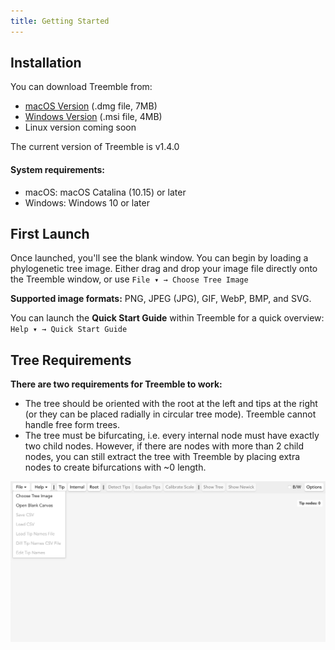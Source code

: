 ```yaml
---
title: Getting Started
---
```


## Installation

You can download Treemble from:

- [macOS Version](/Treemble_1.4.0_aarch64.dmg) (.dmg file, 7MB)
- [Windows Version](/Treemble_1.4.0_x64_en-US.msi) (.msi file, 4MB)
- Linux version coming soon

The current version of Treemble is v1.4.0

#### System requirements:

* macOS: macOS Catalina (10.15) or later
* Windows: Windows 10 or later


## First Launch

Once launched, you'll see the blank window. You can begin by loading a phylogenetic tree image. Either drag and drop your image file directly onto the Treemble window, or use `File ▾ → Choose Tree Image` 

**Supported image formats:** PNG, JPEG (JPG), GIF, WebP, BMP, and SVG.

You can launch the **Quick Start Guide** within Treemble for a quick overview: `Help ▾ → Quick Start Guide` 

## Tree Requirements

**There are two requirements for Treemble to work:**
* The tree should be oriented with the root at the left and tips at the right (or they can be placed radially in circular tree mode). Treemble cannot handle free form trees.
* The tree must be bifurcating, i.e. every internal node must have exactly two child nodes. However, if there are nodes with more than 2 child nodes, you can still extract the tree with Treemble by placing extra nodes to create bifurcations with ~0 length.

![UI overview](/img/Docs/blank_treemble_with_file_menu_open.png)




